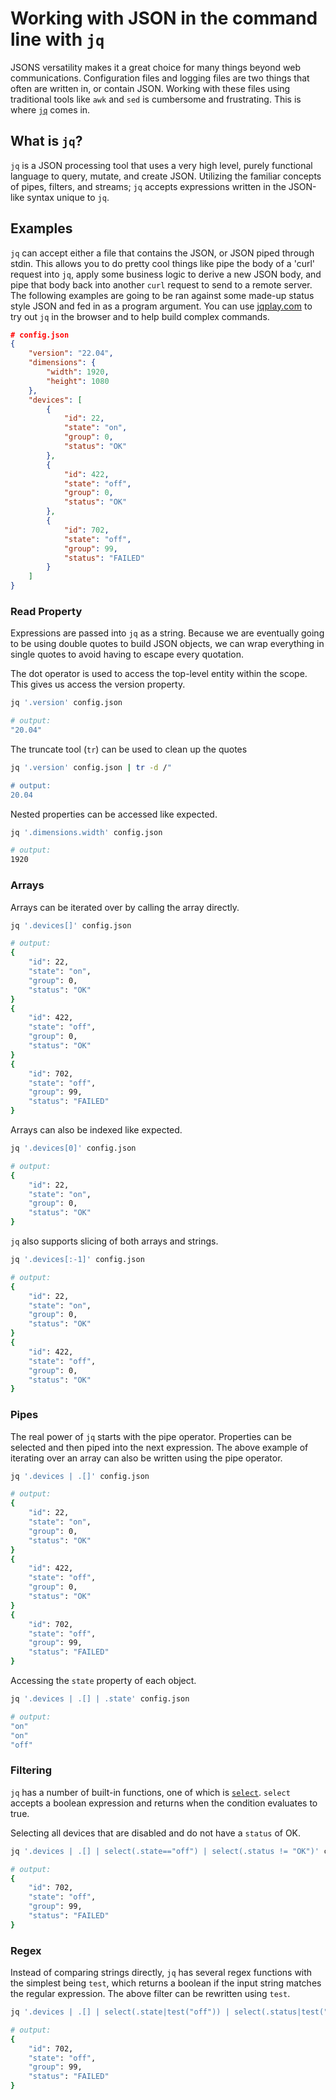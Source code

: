 # Working with JSON in the command line with `jq`
JSONS versatility makes it a great choice for many things beyond web communications. Configuration files and logging
files are two things that often are written in, or contain JSON. Working with these files using traditional tools like
`awk` and `sed` is cumbersome and frustrating. This is where [`jq`](https://github.com/stedolan/jq) comes in.

## What is `jq`?
`jq` is a JSON processing tool that uses a very high level, purely functional language to query, mutate, and create JSON.
Utilizing the familiar concepts of pipes, filters, and streams; `jq` accepts expressions written in the JSON-like syntax
unique to `jq`.

## Examples
`jq` can accept either a file that contains the JSON, or JSON piped through stdin. This allows you to do pretty cool
things like pipe the body of a 'curl' request into `jq`, apply some business logic to derive a new JSON body, and pipe that
body back into another `curl` request to send to a remote server. The following examples are going to be ran against some
made-up status style JSON and fed in as a program argument. You can use [jqplay.com](https://www.jqplay.org/) to try
out `jq` in the browser and to help build complex commands.
```JSON
# config.json
{
    "version": "22.04",
    "dimensions": {
        "width": 1920,
        "height": 1080
    },
    "devices": [
        {
            "id": 22,
            "state": "on",
            "group": 0,
            "status": "OK"
        },
        {
            "id": 422,
            "state": "off",
            "group": 0,
            "status": "OK"
        },
        {
            "id": 702,
            "state": "off",
            "group": 99,
            "status": "FAILED"
        }
    ]
}
```

### Read Property
Expressions are passed into `jq` as a string. Because we are eventually going to be using double quotes to build JSON
objects, we can wrap everything in single quotes to avoid having to escape every quotation.

The dot operator is used to access the top-level entity within the scope. This gives us access the version property.
```bash
jq '.version' config.json

# output:
"20.04"
```

The truncate tool (`tr`) can be used to clean up the quotes
```bash
jq '.version' config.json | tr -d /"

# output:
20.04
```

Nested properties can be accessed like expected.
```bash
jq '.dimensions.width' config.json

# output:
1920
```

### Arrays
Arrays can be iterated over by calling the array directly.
```bash
jq '.devices[]' config.json

# output:
{
    "id": 22,
    "state": "on",
    "group": 0,
    "status": "OK"
}
{
    "id": 422,
    "state": "off",
    "group": 0,
    "status": "OK"
}
{
    "id": 702,
    "state": "off",
    "group": 99,
    "status": "FAILED"
}
```

Arrays can also be indexed like expected.
```bash
jq '.devices[0]' config.json

# output:
{
    "id": 22,
    "state": "on",
    "group": 0,
    "status": "OK"
}
```

`jq` also supports slicing of both arrays and strings.
```bash
jq '.devices[:-1]' config.json

# output:
{
    "id": 22,
    "state": "on",
    "group": 0,
    "status": "OK"
}
{
    "id": 422,
    "state": "off",
    "group": 0,
    "status": "OK"
}
```

### Pipes
The real power of `jq` starts with the pipe operator. Properties can be selected and then piped into the next expression.
The above example of iterating over an array can also be written using the pipe operator.
```bash
jq '.devices | .[]' config.json

# output:
{
    "id": 22,
    "state": "on",
    "group": 0,
    "status": "OK"
}
{
    "id": 422,
    "state": "off",
    "group": 0,
    "status": "OK"
}
{
    "id": 702,
    "state": "off",
    "group": 99,
    "status": "FAILED"
}
```

Accessing the `state` property of each object.
```bash
jq '.devices | .[] | .state' config.json

# output:
"on"
"on"
"off"
```

### Filtering
`jq` has a number of built-in functions, one of which is [`select`](https://stedolan.github.io/jq/manual/#select(boolean_expression)).
`select` accepts a boolean expression and returns when the condition evaluates to true.

Selecting all devices that are disabled and do not have a `status` of OK.
```bash
jq '.devices | .[] | select(.state=="off") | select(.status != "OK")' config.json

# output:
{
    "id": 702,
    "state": "off",
    "group": 99,
    "status": "FAILED"
}
```

### Regex
Instead of comparing strings directly, `jq` has several regex functions with the simplest being `test`, which returns a
boolean if the input string matches the regular expression. The above filter can be rewritten using `test`.
```bash
jq '.devices | .[] | select(.state|test("off")) | select(.status|test("^((?!OK).)*$"))' config.json

# output:
{
    "id": 702,
    "state": "off",
    "group": 99,
    "status": "FAILED"
}
```
